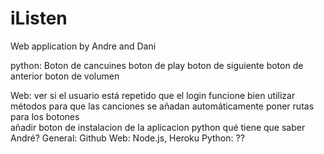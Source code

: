 # iListen
Web application by Andre and Dani


python:
	Boton de cancuines
	boton de play
	boton de siguiente
	boton de anterior
	boton de volumen
	
Web: 
	ver si el usuario está repetido
	que el login funcione bien
	utilizar métodos para que las canciones 
	se añadan automáticamente
	poner rutas para los botones	
	añadir boton de instalacion de la 
	aplicacion python
qué tiene que saber André?
General:
	Github
Web:
	Node.js, Heroku
Python:
	??
